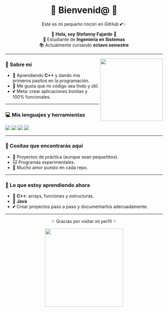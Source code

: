 <h1 align="center"> 🌸 Bienvenid@ 🌸 </h1>
<p align="center">Este es mi pequeño rincón en GitHub 💕✨</p>

<p align="center">
  🎀 <b>Hola, soy Stefanny Fajardo</b> 🎀 <br>
  🌸 Estudiante de <b>Ingeniería en Sistemas</b> <br>
  📚 Actualmente cursando <b>octavo semestre</b>  
</p>

---

<img src="https://media.giphy.com/media/JIX9t2j0ZTN9S/giphy.gif" width="200" align="right">

### 🎀 Sobre mí

- 🌸 Aprendiendo **C++** y dando mis primeros pasitos en la programación.  
- 🧸 Me gusta que mi código sea lindo y útil.  
- 💕 Meta: crear aplicaciones bonitas y 100% funcionales.  

---

### 💻 Mis lenguajes y herramientas
<p>
<img src="https://img.shields.io/badge/C++-ffb6c1?style=for-the-badge&logo=cplusplus&logoColor=white"/>  
<img src="https://img.shields.io/badge/FlutterFlow-ff69b4?style=for-the-badge&logo=flutter&logoColor=white"/>  
<img src="https://img.shields.io/badge/Visual%20Studio%20Code-fda4ba?style=for-the-badge&logo=visualstudiocode&logoColor=white"/>  
<img src="https://img.shields.io/badge/Java-ffc0cb?style=for-the-badge&logo=openjdk&logoColor=black"/>  
</p>

---

### 🌈 Cositas que encontrarás aquí
- 🎀 Proyectos de práctica (aunque sean pequeñitos).  
- 🐱 Programas experimentales.  
- 🌸 Mucho amor puesto en cada repo.  

---

### 🌷 Lo que estoy aprendiendo ahora
- 🧸 **C++**: arrays, funciones y estructuras.  
- 🌸 **Java**
- 💕 Crear proyectos paso a paso y documentarlos adecuadamente.  

---

<p align="center">✨ Gracias por visitar mi perfil ✨</p>
<p align="center">
<img src="https://media.giphy.com/media/MDJ9IbxxvDUQM/giphy.gif" width="250">
</p>
